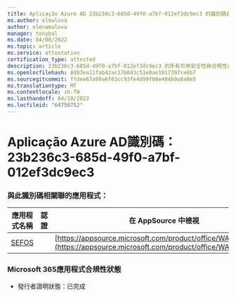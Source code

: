 ```yaml
---
title: Aplicação Azure AD 23b236c3-685d-49f0-a7bf-012ef3dc9ec3 的識別碼資訊
ms.author: elmalova
author: elenamalova
manager: tonybal
ms.date: 04/08/2022
ms.topic: article
ms.service: attestation
certification_type: attested
description: 23b236c3-685d-49f0-a7bf-012ef3dc9ec3 的所有可用安全性與合規性資訊。
ms.openlocfilehash: 8d83ea11fab42ac17b043c51e0ae1917397ce6b7
ms.sourcegitcommit: ffdee67a99a6f03cc93fe4d99f00e484b9a8a0e5
ms.translationtype: MT
ms.contentlocale: zh-TW
ms.lasthandoff: 04/10/2022
ms.locfileid: "64750752"
---
```

# <a name="azure-app-id-23b236c3-685d-49f0-a7bf-012ef3dc9ec3"></a>Aplicação Azure AD識別碼：23b236c3-685d-49f0-a7bf-012ef3dc9ec3


### <a name="apps-associated-with-this-id"></a>與此識別碼相關聯的應用程式：
| **應用程式名稱** | **認證** | **在 AppSource 中檢視** |
|--------------|---------------|-----------------------|
| [SEFOS](../forward/WA200003219.md) |  | [https://appsource.microsoft.com/product/office/WA200003219](https://appsource.microsoft.com/product/office/WA200003219) |

### <a name="microsoft-365-app-compliance-status"></a>Microsoft 365應用程式合規性狀態
- 發行者證明狀態：已完成

